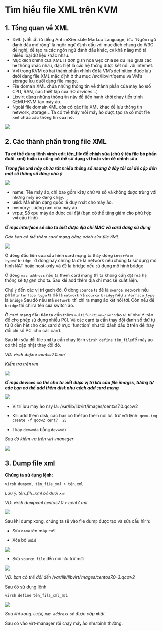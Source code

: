 # Tìm hiểu file XML trên KVM

## 1. Tổng quan về XML

- XML (viết tắt từ tiếng Anh: eXtensible Markup Language, tức “Ngôn ngữ đánh dấu mở rộng” là ngôn ngữ đánh dấu với mục đích chung do W3C đề nghị, để tạo ra các ngôn ngữ đánh dấu khác, có khả năng mô tả nhiều loại dữ liệu khác nhau. 
- Mục đích chính của XML là đơn giản hóa việc chia sẻ dữ liệu giữa các hệ thống khác nhau, đặc biệt là các hệ thống được kết nối với Internet.
- VM trong KVM có hai thành phần chính đó là VM’s definition được lưu dưới dạng file XML mặc định ở thư mục /etc/libvirt/qemu và VM’s storage lưu dưới dạng file image.
- File domain XML chứa những thông tin về thành phần của máy ảo (số CPU, RAM, các thiết lập của I/O devices…)
- Libvirt dùng những thông tin này để tiến hành khởi chạy tiến trình QEMU-KVM tạo máy ảo.
- Ngoài file domain XML còn có các file XML khác để lưu thông tin network, storage... Ta có thể thấy mỗi máy ảo được tạo ra có một file xml chứa các thông tin của nó.

<img src=https://imgur.com/sU8E0Wh.jpg>

## 2. Các thành phần trong file XML

**Ta có thể dùng lệnh virsh edit tên_file để chỉnh sửa (chú ý tên file bỏ phần đuôi .xml) hoặc ta cũng có thể sử dụng vi hoặc vim để chỉnh sửa**

***Trong file xml này chứa rất nhiều thông số nhưng ở đây tôi chỉ đề cập đến một số thông số đáng chú ý***

<img src=https://imgur.com/6u8J8uG.jpg>

- name: Tên máy ảo, chỉ bao gồm kí tự chữ và số và không được trùng với những máy ảo đang chạy.
- uuid: Mã nhận dạng quốc tế duy nhất cho máy ảo.
- memory: Lượng ram của máy ảo
- vcpu: Số cpu máy ảo được cài đặt (bạn có thể tăng giảm cho phù hợp với cấu hình)


***Ở mục interface sẽ cho ta biết được địa chỉ MAC và card đang sử dụng***

*Các bạn có thể thêm card mạng bằng cách sửa file XML*

<img src=https://imgur.com/z56sruv.jpg>



Ở dòng đầu tiên của cấu hình card mạng ta thấy dòng `interface type='bridge'` ở dòng này chúng ta để là network nếu chúng ta sử dụng mô hình NAT hoặc host-only và để là bridge nếu sử dụng mô hình bridge

Ở dòng `mac address` nếu ta thêm card mạng thì ta không cần đặt mà hệ thống sẽ tự gen cho ta. Sau khi add thêm địa chỉ mac sẽ xuất hiện.

Chú ý đến các vị trí gạch đỏ. Ở dòng `source` ta để là `source network` nếu phần `interface type` ta để là `network` và `source bridge` nếu `interface type` là `bridge` Sau đó nếu mà `network `thì chỉ ra mạng ảo kết nối tới. Còn nếu để `bridge` thì chỉ ra tên của switch ảo.

Ở card mạng đầu tiên ta cần thêm `multifunction='on'` vào vị trí như ở trên để cho phép sử dụng nhiều PCI. Và các card ta cần thay đổi đánh số thứ tự từ 0 đến hết cho các card ở mục 'function' như tôi đánh dấu ở trên để thay đổi chỉ số PCI cho các card.

Sau khi sửa đổi file xml ta cần chạy lệnh `virsh define tên_file`để máy ảo có thể cập nhật thay đổi đó.

*VD: virsh define centos7.0.xml*

*Kiểm tra trên vm*

<img src=https://imgur.com/GhoQZnd.jpg>

***Ở mục devices có thể cho ta biết được vị trí lưu của file images, tương tự các bạn có thể add thêm disk như cách add card mạng***

<img src=https://imgur.com/gtSXFg0.jpg>


- Vị trí lưu máy ảo này là: /var/lib/libvirt/images/centos7.0.qcow2

- Khi add thêm disk, các bạn có thể tạo thêm nơi lưu trữ với lệnh:
`qemu-img create -f qcow2 cent7  2G`

- Thay `dev=vda` bằng `dev=vdb`

*Sau đó kiểm tra trên virt-manager*

<img src=https://imgur.com/UnsPXbl.jpg>

## 3. Dump file xml

**Chúng ta sử dụng lệnh:**

`virsh dumpxml tên_file_xml > tên.xml`

*Lưu ý: tên_file_xml bỏ đuôi `xml`*

*VD: virsh dumpxml centos7.0 > cent7.xml*

<img src=https://imgur.com/RZIQpaR.jpg>

Sau khi dump xong, chúng ta sẽ vào file dump được tạo và sửa cấu hình:

- Sửa `name` tên máy mới

- Xóa bỏ `uuid`

<img src=https://imgur.com/qOHNWsD.jpg>

- Sửa `source file` đến nơi lưu trữ mới

<img src=https://imgur.com/qcWAzvX.jpg>

*VD: bạn có thể đổi đến /var/lib/libvirt/images/centos7.0-3.qcow2*


Sau đó sử dụng lệnh 

`virsh define tên_file_xml_mới `


<img src=https://imgur.com/bk0yNGq.jpg>

*Sau khi xong: `uuid`, `mac address` sẽ được cập nhật*

Sau đó vào virt-manager rồi chạy máy ảo như bình thường.


